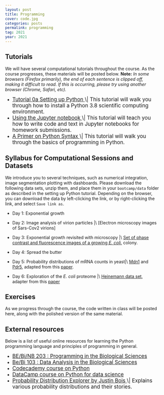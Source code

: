 ```yaml
---
layout: post
title: Programming
cover: code.jpg
categories: posts
permalink: programming
tag: 2021
year: 2021
---
```


## Tutorials
We will have several computational tutorials throughout the course. As the
course progresses, these materials will be posted below. **Note:** *In some
browsers (Firefox primarily), the end of each sentence is clipped off, making
it difficult to read. If this is occurring, please try using another browser
(Chrome, Safari, etc).*

* <a href="{{site.baseurl}}/code/2021/t0a_setting_up_python.html" target="_blank" style="font-size: 17px">
  Tutorial 0a Setting up Python
  </a> <span style="font-size: 17px">
  \| This tutorial will walk
  you through how to install a Python 3.8 scientific computing environment.
  </span>

* <a href="{{site.baseurl}}/code/2021/t0b_jupyter_notebooks.html" target="_blank" style="font-size: 17px">
  Using the Jupyter notebook
  </a> <span style="font-size: 17px">
  \| This tutorial will teach
  you how to write code and text in Jupyter notebooks for homework submissions.
  </span>

* <a href="{{site.baseurl}}/code/2021/t0c_python_syntax_and_plotting.html" target="_blank" style="font-size: 17px">
  A Primer on Python Syntax
  </a> <span style="font-size: 17px">
  \| This tutorial
  will walk you through the basics of programming in Python.
  </span>


## Syllabus for Computational Sessions and Datasets

We introduce you to several techniques, such as numerical integration, image segmentation plotting with dashboards. Please download the following data sets, unzip them, and place them in your `bootcamp/data` folder as described in the setting up Python tutorial. Depending on the browser, you can download the data by left-clicking the link, or by right-clicking the link, and select `Save link as`.

* Day 1: Exponential growth

* Day 2: Image analysis of virion particles |\ [Electron microscopy images of Sars-Cov2 virions]<!--*(http://rpdata.caltech.edu/courses/course_data/virion_em.tif)-->
  

* Day 3: Exponential growth revisited with microscopy |\ [Set of phase contrast and fluorescence images of a growing *E. coli.*](http://rpdata.caltech.edu/courses/course_data/ecoli_growth.zip)
  colony.

* Day 4: Spread the butter

* Day 5: Probability distributions of mRNA counts in yeast|\ [Mdn1](http://rpdata.caltech.edu/courses/course_data/mRNA_MDN1.csv) and [Pdr5](http://rpdata.caltech.edu/courses/course_data/mRNA_PDR5.csv), adapted from this [paper](https://www.nature.com/articles/nsmb.1514).

* Day 6: Exploration of the *E. coli* proteome |\ [Heinemann data set](http://rpdata.caltech.edu/courses/course_data/heinemann_data.xlsx), adapter from this [paper](https://www.nature.com/articles/nbt.3418)

## Exercises

As we progress through the course, the code written in class will be posted
here, along with the polished version of the same material.

<!--* [exercise 3]({{ site.baseurl}}/code/diffusion_via_coin_flips.html) \|
  simulating diffusing particles with coin flips. -->

## External resources

Below is a list of useful online resources for learning the Python programming
language and principles of programming in general.

* <a href="http://justinbois.github.io/bootcamp/2021/" target="_blank" style="font-size: 17px">
  BE/Bi/NB 203 : Programming in the Biological
  Sciences
  </a>

* <a href="http://www.bebi103.caltech.edu" target="_blank" style="font-size: 17px">
  Be/Bi 103 : Data Analysis in the Biological
  Sciences
  </a>

* <a href="https://www.codecademy.com/learn/python" target="_blank" style="font-size: 17px">
  Codecademy course on Python
  </a>

* <a href="https://www.datacamp.com/courses/intro-to-python-for-data-science" target="_blank" style="font-size: 17px">
  DataCamp course on Python for data
  science
  </a>

* <a href="https://distribution-explorer.github.io/" target="_blank" style="font-size: 17px">
  Probability Distribution Explorer by Justin Bois
  </a> <span style="font-size: 17px">
  \| Explains various probability distributions and their stories.
  </span>
